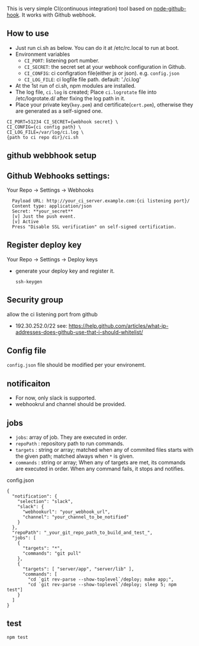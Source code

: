
This is very simple CI(continuous integration) tool based on [node-github-hook](https://github.com/nlf/node-github-hook). It works with Github webhook.

How to use
---------------------
- Just run ci.sh as below. You can do it at /etc/rc.local to run at boot.
- Environment variables
  - `CI_PORT`: listening port number.
  - `CI_SECRET`: the secret set at your webhook configuration in Github.
  - `CI_CONFIG`: ci configration file(either js or json). e.g. `config.json`
  - `CI_LOG_FILE`: ci logfile file path. default: './ci.log'
- At the 1st run of ci.sh, npm modules are installed.
- The log file, `ci.log` is created; Place `ci.logrotate` file into /etc/logrotate.d/ after fixing the log path in it.
- Place your private key(`key.pem`) and certificate(`cert.pem`), otherwise they are generated as a self-signed one.

``` 
CI_PORT=51234 CI_SECRET={webhook secret} \
CI_CONFIG={ci config path} \
CI_LOG_FILE=/var/log/ci.log \
{path to ci repo dir}/ci.sh
``` 

github webbhook setup
-------------------
## Github Webhooks settings: 

Your Repo -> Settings -> Webhooks

```
  Payload URL: http://your_ci_server.example.com:{ci listening port}/
  Content type: application/json
  Secret: **your_secret**
  [v] Just the push event.
  [v] Active
  Press "Disable SSL verification" on self-signed certification.
```

## Register deploy  key

Your Repo -> Settings -> Deploy keys

- generate your deploy key and register it.
  ```
  ssh-keygen
  ```

## Security group 

allow the ci listening port from github
  - 192.30.252.0/22 see: https://help.github.com/articles/what-ip-addresses-does-github-use-that-i-should-whitelist/

Config file
------------------

`config.json` file should be modified per your environemt.

## notificaiton
  - For now, only slack is supported.
  - webhookrul and channel should be provided.
## jobs
  - `jobs`: array of job. They are executed in order.
  - `repoPath` : repository path to run commands.
  - `targets` : string or array; matched when any of commited files starts with the given path; matched always when `*` is given.
  - `commands` : string or array; When any of targets are met, its commands are executed in order. When any command fails, it stops and notifies.

config.json
```
{
  "notification": {
    "selection": "slack",
    "slack": {
      "webhookurl": "your_webhook_url",
      "channel": "your_channel_to_be_notified"
    }
  },
  "repoPath": "_your_git_repo_path_to_build_and_test_",
  "jobs": [
    {
      "targets": "*",
      "commands": "git pull"
    },
    {
      "targets": [ "server/app", "server/lib" ],
      "commands": [ 
        "cd `git rev-parse --show-toplevel`/deploy; make app;",
        "cd `git rev-parse --show-toplevel`/deploy; sleep 5; npm test"]
    }
  ]
}
```

test
-----------

```
npm test
```
